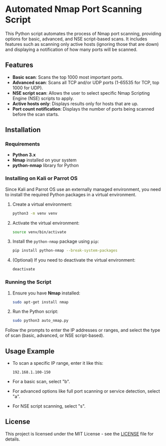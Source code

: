 # Automated Nmap Port Scanning Script

This Python script automates the process of Nmap port scanning, providing options for basic, advanced, and NSE script-based scans. It includes features such as scanning only active hosts (ignoring those that are down) and displaying a notification of how many ports will be scanned.

## Features
- **Basic scan**: Scans the top 1000 most important ports.
- **Advanced scan**: Scans all TCP and/or UDP ports (1-65535 for TCP, top 1000 for UDP).
- **NSE script scan**: Allows the user to select specific Nmap Scripting Engine (NSE) scripts to apply.
- **Active hosts only**: Displays results only for hosts that are up.
- **Port count notification**: Displays the number of ports being scanned before the scan starts.

## Installation

### Requirements
- **Python 3.x**
- **Nmap** installed on your system
- **python-nmap** library for Python

### Installing on Kali or Parrot OS

Since Kali and Parrot OS use an externally managed environment, you need to install the required Python packages in a virtual environment.

1. Create a virtual environment:
    ```bash
    python3 -m venv venv
    ```

2. Activate the virtual environment:
    ```bash
    source venv/bin/activate
    ```

3. Install the `python-nmap` package using `pip`:
    ```bash
    pip install python-nmap --break-system-packages
    ```

4. (Optional) If you need to deactivate the virtual environment:
    ```bash
    deactivate
    ```

### Running the Script

1. Ensure you have **Nmap** installed:
    ```bash
    sudo apt-get install nmap
    ```

2. Run the Python script:
    ```bash
    sudo python3 auto_nmap.py
    ```

Follow the prompts to enter the IP addresses or ranges, and select the type of scan (basic, advanced, or NSE script-based).

## Usage Example

- To scan a specific IP range, enter it like this:
    ```
    192.168.1.100-150
    ```

- For a basic scan, select "b".
- For advanced options like full port scanning or service detection, select "a".
- For NSE script scanning, select "s".

## License
This project is licensed under the MIT License - see the [LICENSE](LICENSE) file for details.
